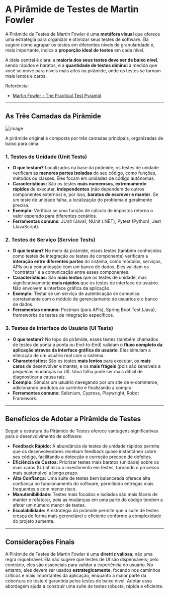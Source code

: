 # A Pirâmide de Testes de Martin Fowler

A Pirâmide de Testes de Martin Fowler é uma **metáfora visual** que oferece uma estratégia para organizar e otimizar seus testes de software. Ela sugere como agrupar os testes em diferentes níveis de granularidade e, mais importante, indica a **proporção ideal de testes** em cada nível.

A ideia central é clara: a **maioria dos seus testes deve ser de baixo nível**, sendo rápidos e baratos, e a **quantidade de testes diminui** à medida que você se move para níveis mais altos na pirâmide, onde os testes se tornam mais lentos e caros.

Referência: 
- [Martin Fowler - The Practical Test Pyramid](https://martinfowler.com/articles/practical-test-pyramid.html)

---

## As Três Camadas da Pirâmide

![image](https://github.com/user-attachments/assets/045c37f4-b233-4017-9a5e-7aa89d7bc9b9)


A pirâmide original é composta por três camadas principais, organizadas de baixo para cima:

### 1. Testes de Unidade (Unit Tests)

* **O que testam?** Localizados na base da pirâmide, os testes de unidade verificam as **menores partes isoladas** do seu código, como funções, métodos ou classes. Eles focam em unidades de código autônomas.
* **Características:** São os testes **mais numerosos**, **extremamente rápidos** de executar, **independentes** (não dependem de outros componentes externos) e, por isso, **baratos de escrever e manter**. Se um teste de unidade falha, a localização do problema é geralmente precisa.
* **Exemplo:** Verificar se uma função de cálculo de impostos retorna o valor esperado para diferentes cenários.
* **Ferramentas comuns:** JUnit (Java), NUnit (.NET), Pytest (Python), Jest (JavaScript).

### 2. Testes de Serviço (Service Tests)

* **O que testam?** No meio da pirâmide, esses testes (também conhecidos como testes de integração ou testes de componente) verificam a **interação entre diferentes partes** do sistema, como módulos, serviços, APIs ou a comunicação com um banco de dados. Eles validam os "contratos" e a comunicação entre esses componentes.
* **Características:** São **mais lentos** que os testes de unidade, mas significativamente **mais rápidos** que os testes de interface do usuário. Não envolvem a interface gráfica da aplicação.
* **Exemplo:** Testar se um serviço de autenticação se comunica corretamente com o módulo de gerenciamento de usuários e o banco de dados.
* **Ferramentas comuns:** Postman (para APIs), Spring Boot Test (Java), frameworks de testes de integração específicos.

### 3. Testes de Interface do Usuário (UI Tests)

* **O que testam?** No topo da pirâmide, esses testes (também chamados de testes de ponta a ponta ou End-to-End) validam o **fluxo completo da aplicação através da interface gráfica do usuário**. Eles simulam a interação de um usuário real com o sistema.
* **Characteristics:** São os testes **mais lentos** para executar, os **mais caros** de desenvolver e manter, e os **mais frágeis** (pois são sensíveis a pequenas mudanças na UI). Uma falha pode ser mais difícil de diagnosticar a causa raiz.
* **Exemplo:** Simular um usuário navegando por um site de e-commerce, adicionando produtos ao carrinho e finalizando a compra.
* **Ferramentas comuns:** Selenium, Cypress, Playwright, Robot Framework.

---

## Benefícios de Adotar a Pirâmide de Testes

Seguir a estrutura da Pirâmide de Testes oferece vantagens significativas para o desenvolvimento de software:

* **Feedback Rápido:** A abundância de testes de unidade rápidos permite que os desenvolvedores recebam feedback quase instantâneo sobre seu código, facilitando a detecção e correção precoce de defeitos.
* **Eficiência de Custos:** Priorizar testes mais baratos (unidade) sobre os mais caros (UI) otimiza o investimento em testes, tornando o processo mais sustentável a longo prazo.
* **Alta Confiança:** Uma suíte de testes bem balanceada oferece alta confiança no funcionamento do software, permitindo entregas mais frequentes e com menor risco.
* **Manutenibilidade:** Testes mais focados e isolados são mais fáceis de manter e refatorar, pois as mudanças em uma parte do código tendem a afetar um número menor de testes.
* **Escalabilidade:** A estratégia da pirâmide permite que a suíte de testes cresça de forma mais gerenciável e eficiente conforme a complexidade do projeto aumenta.

---

## Considerações Finais

A Pirâmide de Testes de Martin Fowler é uma **diretriz valiosa**, não uma regra inquebrável. Ela não sugere que testes de UI são dispensáveis; pelo contrário, eles são essenciais para validar a experiência do usuário. No entanto, eles devem ser usados **estrategicamente**, focando nos caminhos críticos e mais importantes da aplicação, enquanto a maior parte da cobertura de teste é garantida pelos testes de baixo nível. Adotar essa abordagem ajuda a construir uma suíte de testes robusta, rápida e eficiente.
